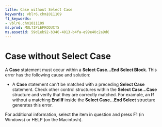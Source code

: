 ```yaml
---
title: Case without Select Case
keywords: vblr6.chm1011109
f1_keywords:
- vblr6.chm1011109
ms.prod: MULTIPLEPRODUCTS
ms.assetid: 59d1eb92-b346-4013-b4fa-e99e40c2a9d6
---
```



# Case without Select Case

A  **Case** statement must occur within a **Select Case...End Select Block**. This error has the following cause and solution:



- A  **Case** statement can't be matched with a preceding **Select Case** statement. Check other control structures within the **Select Case...Case** structure and verify that they are correctly matched. For example, an **If** without a matching **End If** inside the **Select Case...End Select** structure generates this error.
    

For additional information, select the item in question and press F1 (in Windows) or HELP (on the Macintosh).

